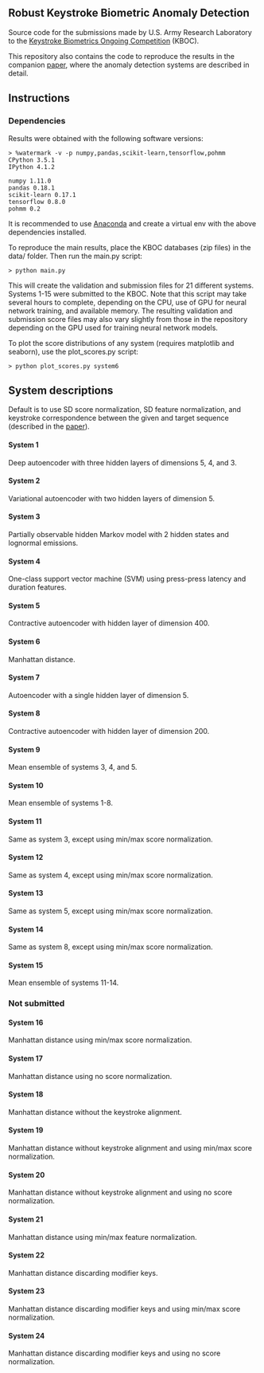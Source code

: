 [paper]: https://arxiv.org/abs/1606.09075
## Robust Keystroke Biometric Anomaly Detection

Source code for the submissions made by U.S. Army Research Laboratory to the [Keystroke Biometrics Ongoing Competition](https://sites.google.com/site/btas16kboc/home) (KBOC).

This repository also contains the code to reproduce the results in the companion [paper][], where the anomaly detection systems are described in detail.

## Instructions

### Dependencies

Results were obtained with the following software versions:

```
> %watermark -v -p numpy,pandas,scikit-learn,tensorflow,pohmm
CPython 3.5.1
IPython 4.1.2

numpy 1.11.0
pandas 0.18.1
scikit-learn 0.17.1
tensorflow 0.8.0
pohmm 0.2
```

It is recommended to use [Anaconda](https://www.continuum.io/downloads) and create a virtual env with the above dependencies installed.

To reproduce the main results, place the KBOC databases (zip files) in the data/ folder. Then run the main.py script:

```
> python main.py
```

This will create the validation and submission files for 21 different systems. Systems 1-15 were submitted to the KBOC. Note that this script may take several hours to complete, depending on the CPU, use of GPU for neural network training, and available memory. The resulting validation and submission score files may also vary slightly from those in the repository depending on the GPU used for training neural network models.

To plot the score distributions of any system (requires matplotlib and seaborn), use the plot_scores.py script:

```
> python plot_scores.py system6
```

## System descriptions

Default is to use SD score normalization, SD feature normalization, and keystroke correspondence between the given and target sequence (described in the [paper][paper]).

#### System 1
Deep autoencoder with three hidden layers of dimensions 5, 4, and 3.

#### System 2
Variational autoencoder with two hidden layers of dimension 5.

#### System 3
Partially observable hidden Markov model with 2 hidden states and lognormal emissions.

#### System 4
One-class support vector machine (SVM) using press-press latency and duration features.

#### System 5
Contractive autoencoder with hidden layer of dimension 400.

#### System 6
Manhattan distance.

#### System 7
Autoencoder with a single hidden layer of dimension 5.

#### System 8
Contractive autoencoder with hidden layer of dimension 200.

#### System 9
Mean ensemble of systems 3, 4, and 5.

#### System  10
Mean ensemble of systems 1-8.

#### System 11
Same as system 3, except using min/max score normalization.

#### System 12
Same as system 4, except using min/max score normalization.

#### System 13
Same as system 5, except using min/max score normalization.

#### System 14
Same as system 8, except using min/max score normalization.

#### System 15
Mean ensemble of systems 11-14.

### Not submitted 

#### System 16
Manhattan distance using min/max score normalization.

#### System 17
Manhattan distance using no score normalization.

#### System 18
Manhattan distance without the keystroke alignment.

#### System 19
Manhattan distance without keystroke alignment and using min/max score normalization.

#### System 20
Manhattan distance without keystroke alignment and using no score normalization.

#### System 21
Manhattan distance using min/max feature normalization.

#### System 22
Manhattan distance discarding modifier keys.

#### System 23
Manhattan distance discarding modifier keys and using min/max score normalization.

#### System 24
Manhattan distance discarding modifier keys and using no score normalization.